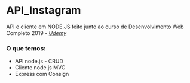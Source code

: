 # API_Instagram
API e cliente em NODE.JS feito junto ao curso de Desenvolvimento Web Completo 2019 - <em><a href="https://www.udemy.com/">Udemy</a></em>

<h3>O que temos:</h3>
<ul>
  <li>API node.js - CRUD</li>
  <li>Cliente node.js MVC</li>
  <li>Express com Consign</li>
</ul>
